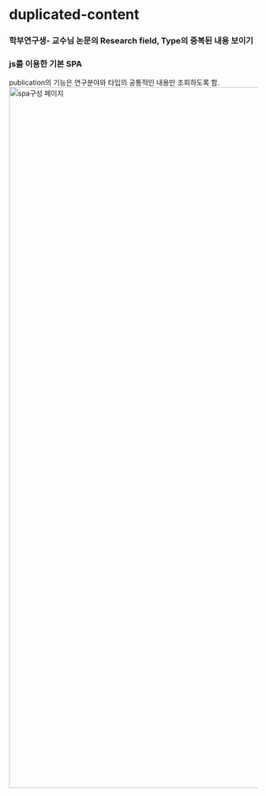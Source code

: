 # duplicated-content
### 학부연구생- 교수님 논문의 Research field, Type의 중복된 내용 보이기
### js를 이용한 기본 SPA 

publication의 기능은 연구분야와 타입의 공통적인 내용만 조회하도록 함.
<img width="1419" alt="spa구성 페이지" src="https://user-images.githubusercontent.com/85045177/173179809-85e38b5f-f1ef-4cc5-8f9a-29460f3d4650.png">
